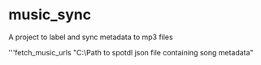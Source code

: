 # music_sync
A project to label and sync metadata to mp3 files

  '''fetch_music_urls "C:\Path to spotdl json file containing song metadata"
